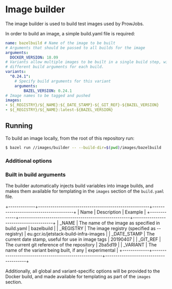 # Image builder

The image builder is used to build test images used by ProwJobs.

In order to build an image, a simple build.yaml file is required:

```yaml
name: bazelbuild # Name of the image to be built
# Arguments that should be passed to all builds for the image
arguments:
  DOCKER_VERSION: 18.09
# Variants allow multiple images to be built in a single build step, with
# different build arguments for each build.
variants:
  "0.24.1":
    # Specify build arguments for this variant
    arguments:
        BAZEL_VERSION: 0.24.1
# Image names to be tagged and pushed
images:
- ${_REGISTRY}/${_NAME}:${_DATE_STAMP}-${_GIT_REF}-${BAZEL_VERSION}
- ${_REGISTRY}/${_NAME}:latest-${BAZEL_VERSION}
```

## Running

To build an image locally, from the root of this repository run:

```bash
$ bazel run //images/builder -- --build-dir=$(pwd)/images/bazelbuild
```

### Additional options



### Built in build arguments

The builder automatically injects build variables into image builds, and makes
them available for templating in the `images` section of the `build.yaml` file.

+-------------+------------------------------------------------------+---------------------------------------+
| Name        | Description                                          | Example                               |
+-------------+------------------------------------------------------+---------------------------------------+
| _NAME       | The name of the image as specified in build.yaml     | bazelbuild                            |
| _REGISTRY   | The image registry (specified as --registry)         | eu.gcr.io/jetstack-build-infra-images |
| _DATE_STAMP | The current date stamp, useful for use in image tags | 20190407                              |
| _GIT_REF    | The current git reference of the repository          | 2ba5d19                               |
| _VARIANT    | The name of the variant being built, if any          | experimental                          |
+-------------+------------------------------------------------------+---------------------------------------+

Additionally, all global and variant-specific options will be provided to the
Docker build, and made available for templating as part of the `images` section.
